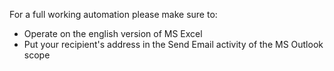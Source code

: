 For a full working automation please make sure to:
- Operate on the english version of MS Excel
- Put your recipient's address in the Send Email activity of the MS Outlook scope
